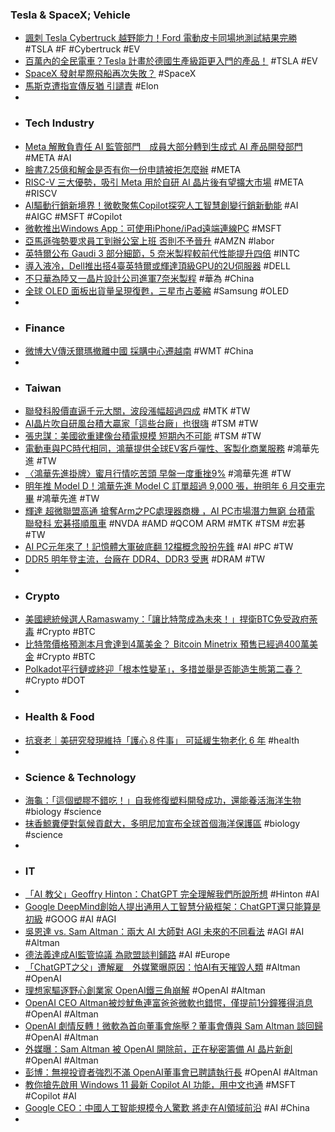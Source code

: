 ### Tesla & SpaceX; Vehicle
- [諷刺 Tesla Cybertruck 越野能力！Ford 電動皮卡同場地測試結果完勝](https://tw.sports.yahoo.com/news/諷刺-tesla-cybertruck-越野能力-ford-095100735.html) #TSLA #F #Cybertruck #EV
- [百萬內的全民電車？Tesla 計畫於德國生產級距更入門的產品！](https://autos.udn.com/autos/story/7826/7584601) #TSLA #EV
- [SpaceX 發射星際飛船再次失敗？](https://www.rfi.fr/tw/美國/20231118-spacex-發射星際飛船再次失敗) #SpaceX
- [馬斯克遭指宣傳反猶 引譴責](https://www.rfi.fr/tw/國際/20231118-馬斯克遭指宣傳反猶-引譴責) #Elon
-
- ### Tech Industry
- [Meta 解散負責任 AI 監管部門　成員大部分轉到生成式 AI 產品開發部門](https://unwire.pro/2023/11/20/meta-ai-2/ai/) #META #AI
- [臉書7.25億和解金是否有你一份申請被拒怎麼辦](https://www.epochtimes.com/b5/23/11/18/n14119000.htm) #META
- [RISC-V 三大優勢，吸引 Meta 用於自研 AI 晶片後有望擴大市場](https://technews.tw/2023/11/20/three-major-advantages-of-risc-v/#google_vignette) #META #RISCV
- [AI驅動行銷新境界！微軟聚焦Copilot探究人工智慧創變行銷新動能](https://www.thenewslens.com/article/194832) #AI #AIGC #MSFT #Copilot
- [微軟推出Windows App：可使用iPhone/iPad遠端連線PC](https://news.xfastest.com/windows/133975/windows-69/) #MSFT
- [亞馬遜強勢要求員工到辦公室上班 否則不予晉升](https://news.cnyes.com/news/id/5386112) #AMZN #labor
- [英特爾公布 Gaudi 3 部分細節，5 奈米製程較前代性能提升四倍](https://technews.tw/2023/11/20/intel-announces-some-details-of-gaudi-3/) #INTC
- [導入液冷，Dell推出搭4臺英特爾或輝達頂級GPU的2U伺服器](https://www.ithome.com.tw/review/159900) #DELL
- [不只華為陸又一晶片設計公司進軍7奈米製程](https://www.ctee.com.tw/news/20231119700638-430804) #華為 #China
- [全球 OLED 面板出貨量呈現復甦，三星市占萎縮](https://technews.tw/2023/11/20/oled-panel-shipments-rebound-in-q323-on-yy-growth/) #Samsung #OLED
-
- ### Finance
- [微博大V傳沃爾瑪撤離中國 採購中心遷越南](https://www.epochtimes.com/b5/23/11/19/n14119679.htm) #WMT #China
-
- ### Taiwan
- [聯發科股價直逼千元大關，波段漲幅超過四成](https://finance.technews.tw/2023/11/20/mediatek-stock-price-is-approaching-the-thousand-yuan-mark/) #MTK #TW
- [AI晶片吹自研風台積大贏家「這些台廠」也很嗨](https://www.ctee.com.tw/news/20231120700044-439901) #TSM #TW
- [張忠謀：美國欲重建像台積電規模 短期內不可能](https://technews.tw/2023/11/18/the-united-states-wants-to-rebuild-the-scale-of-tsmc-which-is-impossible-in-the-short-term/) #TSM #TW
- [電動車與PC時代相同，鴻華提供全球EV客戶彈性、客製化商業服務](https://tw.stock.yahoo.com/news/電動車與pc時代相同-鴻華提供全球ev客戶彈性-客製化商業服務-032945043.html) #鴻華先進 #TW
- [〈鴻華先進掛牌〉蜜月行情吃苦頭 早盤一度重挫9%](https://news.cnyes.com/news/id/5386960) #鴻華先進 #TW
- [明年推 Model D！鴻華先進 Model C 訂單超過 9,000 張，拚明年 6 月交車完畢](https://technews.tw/2023/11/20/foxconn-foxtron-ev-model-d/) #鴻華先進 #TW
- [輝達 超微聯盟高通 搶奪Arm之PC處理器商機 ，AI PC市場潛力無窮 台積電 聯發科 宏碁搭順風車](https://m.cnyes.com/news/id/5385390) #NVDA #AMD #QCOM ARM #MTK #TSM #宏碁 #TW
- [AI PC元年來了！記憶體大軍破底翻 12檔概念股扮先鋒](https://www.ctee.com.tw/news/20231120700873-430201) #AI #PC #TW
- [DDR5 明年登主流，台廠在 DDR4、DDR3 受惠](https://technews.tw/2023/11/20/the-ddr4-and-ddr3-markets-will-be-healthier-next-year/) #DRAM #TW
-
- ### Crypto
- [美國總統候選人Ramaswamy：「讓比特幣成為未來！」捍衛BTC免受政府荼毒](https://www.blocktempo.com/vivek-ramaswamy-vows-to-protect-bitcoin-from-government-intervention/) #Crypto #BTC
- [比特幣價格預測本月會達到4萬美金？ Bitcoin Minetrix 預售已經過400萬美金](https://m.cnyes.com/news/id/5386739) #Crypto #BTC
- [Polkadot平行鏈或終迎「根本性變革」，多措並舉是否能造生態第二春？](https://m.cnyes.com/news/id/5387143) #Crypto #DOT
-
- ### Health & Food
- [抗衰老｜美研究發現維持「護心８件事」 可延緩生物老化 6 年](https://www.hk01.com/健康Easy/962679/抗衰老-美研究發現維持-護心８件事-可延緩生物老化-6-年) #health
-
- ### Science & Technology
- [海龜：「這個塑膠不錯吃！」自我修復塑料開發成功，還能養活海洋生物](https://tomorrowsci.com/environment/20231118_01/) #biology #science
- [抹香鯨糞便對氣候貢獻大，多明尼加宣布全球首個海洋保護區](https://technews.tw/2023/11/17/dominica-protect-sperm-whales/) #biology #science
-
- ### IT
- [「AI 教父」Geoffry Hinton：ChatGPT 完全理解我們所說所想](https://technews.tw/2023/11/20/ai-pioneer-warns-chatgpt-can-comprehend-the-meaning-of-our-words-and-ideas/) #Hinton #AI
- [Google DeepMind創始人提出通用人工智慧分級框架：ChatGPT還只能算是初級](https://www.techbang.com/posts/110934-the-founder-of-googledeepmind-proposed-that-chatgpt-is-only) #GOOG #AI #AGI
- [吳恩達 vs. Sam Altman：兩大 AI 大師對 AGI 未來的不同看法](https://www.businessyee.com/article/2342-Sam-Altman-Andrew-Ng-AGI) #AGI #AI #Altman
- [德法義達成AI監管協議 為歐盟談判鋪路](https://ec.ltn.com.tw/article/breakingnews/4495433) #AI #Europe
- [「ChatGPT之父」遭解雇　外媒驚曝原因：怕AI有天摧毀人類](https://www.ctwant.com/article/298590) #Altman #OpenAI
- [理想家驅逐野心創業家 OpenAI鐵三角崩解](https://tw.stock.yahoo.com/news/國際產業-理想家驅逐野心創業家-openai鐵三角崩解-064438058.html) #OpenAI #Altman
- [OpenAI CEO Altman被炒魷魚連富爸爸微軟也錯愕，僅提前1分鐘獲得消息](https://www.techbang.com/posts/111159-openai-ceo-was-fired-microsoft-only-got-the-news-1-minute-in) #OpenAI #Altman
- [OpenAI 劇情反轉！微軟為首向董事會施壓？董事會傳與 Sam Altman 談回歸](https://www.blocktempo.com/openai-board-in-discussions-with-sam-altman-to-return-ceo/) #OpenAI #Altman
- [外媒曝：Sam Altman 被 OpenAI 開除前，正在秘密籌備 AI 晶片新創](https://www.inside.com.tw/article/33393-sam-altman-was-fundraising-for-chip-venture-to-rival-nvidia-before-openai-ouster) #OpenAI #Altman
- [彭博：無視投資者強烈不滿 OpenAI董事會已聘請執行長](https://news.cnyes.com/news/id/5387146) #OpenAI #Altman
- [教你搶先啟用 Windows 11 最新 Copilot AI 功能，用中文也通](https://www.kocpc.com.tw/archives/521420) #MSFT #Copilot #AI
- [Google CEO：中國人工智能規模令人驚歎 將走在AI領域前沿](https://www.hk01.com/即時中國/962941/google-ceo-中國人工智能規模令人驚歎-將走在ai領域前沿) #AI #China
-